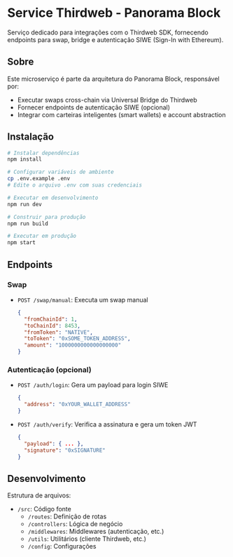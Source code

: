 # Service Thirdweb - Panorama Block

Serviço dedicado para integrações com o Thirdweb SDK, fornecendo endpoints para swap, bridge e autenticação SIWE (Sign-In with Ethereum).

## Sobre

Este microserviço é parte da arquitetura do Panorama Block, responsável por:

- Executar swaps cross-chain via Universal Bridge do Thirdweb
- Fornecer endpoints de autenticação SIWE (opcional)
- Integrar com carteiras inteligentes (smart wallets) e account abstraction

## Instalação

```bash
# Instalar dependências
npm install

# Configurar variáveis de ambiente
cp .env.example .env
# Edite o arquivo .env com suas credenciais

# Executar em desenvolvimento
npm run dev

# Construir para produção
npm run build

# Executar em produção
npm start
```

## Endpoints

### Swap

- `POST /swap/manual`: Executa um swap manual
  ```json
  {
    "fromChainId": 1,
    "toChainId": 8453,
    "fromToken": "NATIVE", 
    "toToken": "0xSOME_TOKEN_ADDRESS",
    "amount": "1000000000000000000"
  }
  ```

### Autenticação (opcional)

- `POST /auth/login`: Gera um payload para login SIWE
  ```json
  {
    "address": "0xYOUR_WALLET_ADDRESS"
  }
  ```

- `POST /auth/verify`: Verifica a assinatura e gera um token JWT
  ```json
  {
    "payload": { ... }, 
    "signature": "0xSIGNATURE"
  }
  ```

## Desenvolvimento

Estrutura de arquivos:
- `/src`: Código fonte
  - `/routes`: Definição de rotas
  - `/controllers`: Lógica de negócio
  - `/middlewares`: Middlewares (autenticação, etc.)
  - `/utils`: Utilitários (cliente Thirdweb, etc.)
  - `/config`: Configurações 